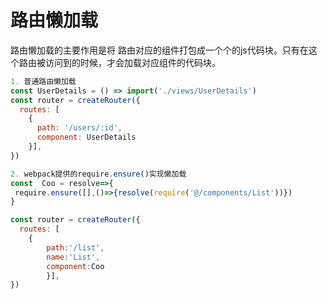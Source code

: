 # 路由懒加载

路由懒加载的主要作用是将 路由对应的组件打包成一个个的js代码块。只有在这个路由被访问到的时候，才会加载对应组件的代码块。

```js
1. 普通路由懒加载
const UserDetails = () => import('./views/UserDetails')
const router = createRouter({
  routes: [
    { 
      path: '/users/:id', 
      component: UserDetails 
    }],
})

2. webpack提供的require.ensure()实现懒加载
const  Coo = resolve=>{
 require.ensure([],()=>{resolve(require('@/components/List'))})
}

const router = createRouter({
  routes: [
    {
  		path:'/list',
  		name:'List',
  		component:Coo
		}],
}) 
```

